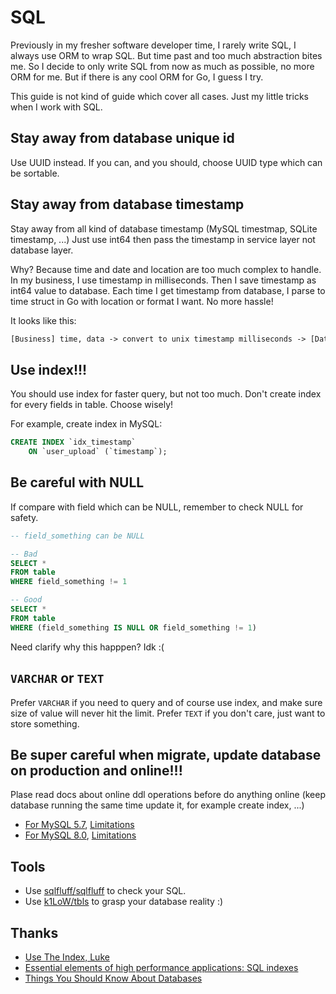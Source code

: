 # SQL

Previously in my fresher software developer time, I rarely write SQL, I always use ORM to wrap SQL.
But time past and too much abstraction bites me.
So I decide to only write SQL from now as much as possible, no more ORM for me.
But if there is any cool ORM for Go, I guess I try.

This guide is not kind of guide which cover all cases.
Just my little tricks when I work with SQL.

## Stay away from database unique id

Use UUID instead.
If you can, and you should, choose UUID type which can be sortable.

## Stay away from database timestamp

Stay away from all kind of database timestamp (MySQL timestmap, SQLite timestamp, ...)
Just use int64 then pass the timestamp in service layer not database layer.

Why? Because time and date and location are too much complex to handle.
In my business, I use timestamp in milliseconds.
Then I save timestamp as int64 value to database.
Each time I get timestamp from database, I parse to time struct in Go with location or format I want.
No more hassle!

It looks like this:

```txt
[Business] time, data -> convert to unix timestamp milliseconds -> [Database] int64
```

## Use index!!!

You should use index for faster query, but not too much.
Don't create index for every fields in table.
Choose wisely!

For example, create index in MySQL:

```sql
CREATE INDEX `idx_timestamp`
    ON `user_upload` (`timestamp`);
```

## Be careful with NULL

If compare with field which can be NULL, remember to check NULL for safety.

```sql
-- field_something can be NULL

-- Bad
SELECT *
FROM table
WHERE field_something != 1

-- Good
SELECT *
FROM table
WHERE (field_something IS NULL OR field_something != 1)
```

Need clarify why this happpen? Idk :(

## `VARCHAR` or `TEXT`

Prefer `VARCHAR` if you need to query and of course use index, and make sure size of value will never hit the limit.
Prefer `TEXT` if you don't care, just want to store something.

## Be super careful when migrate, update database on production and online!!!

Plase read docs about online ddl operations before do anything online (keep database running the same time update it, for example create index, ...)

- [For MySQL 5.7](https://dev.mysql.com/doc/refman/5.7/en/innodb-online-ddl-operations.html), [Limitations](https://dev.mysql.com/doc/refman/5.7/en/innodb-online-ddl-limitations.html)
- [For MySQL 8.0](https://dev.mysql.com/doc/refman/8.0/en/innodb-online-ddl-operations.html), [Limitations](https://dev.mysql.com/doc/refman/8.0/en/innodb-online-ddl-limitations.html)

## Tools

- Use [sqlfluff/sqlfluff](https://github.com/sqlfluff/sqlfluff) to check your SQL.
- Use [k1LoW/tbls](https://github.com/k1LoW/tbls) to grasp your database reality :)

## Thanks

- [Use The Index, Luke](https://use-the-index-luke.com/)
- [Essential elements of high performance applications: SQL indexes](https://www.foxhound.systems/blog/essential-elements-of-high-performance-sql-indexes/)
- [Things You Should Know About Databases](https://architecturenotes.co/things-you-should-know-about-databases/)
